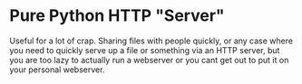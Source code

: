 Pure Python HTTP "Server"
=====

Useful for a lot of crap. Sharing files with people quickly,
or any case where you need to quickly serve up a file or something
via an HTTP server, but you are too lazy to actually run a webserver
or you cant get out to put it on your personal webserver.


